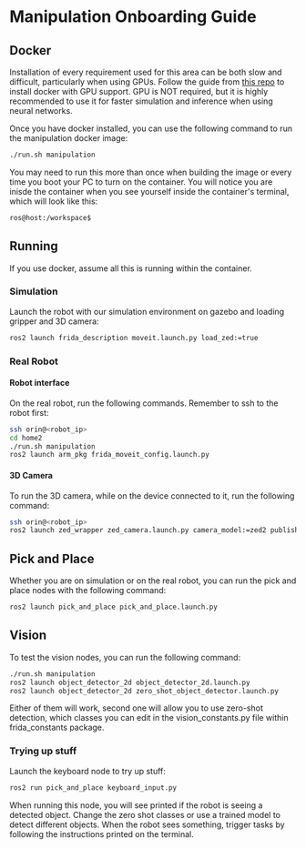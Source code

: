 # Manipulation Onboarding Guide

## Docker

Installation of every requirement used for this area can be both slow and difficult, particularly when using GPUs. Follow the guide from [this repo](https://github.com/EmilianoHFlores/ros-docker) to install docker with GPU support. GPU is NOT required, but it is highly recommended to use it for faster simulation and inference when using neural networks.

Once you have docker installed, you can use the following command to run the manipulation docker image:
```bash
./run.sh manipulation
```

You may need to run this more than once when building the image or every time you boot your PC to turn on the container. You will notice you are inisde the container when you see yourself inside the container's terminal, which will look like this:

```bash
ros@host:/workspace$
```

## Running

If you use docker, assume all this is running within the container.

### Simulation
Launch the robot with our simulation environment on gazebo and loading gripper and 3D camera:
```bash
ros2 launch frida_description moveit.launch.py load_zed:=true
```

### Real Robot
#### Robot interface
On the real robot, run the following commands. Remember to ssh to the robot first:
```bash
ssh orin@<robot_ip>
cd home2
./run.sh manipulation
ros2 launch arm_pkg frida_moveit_config.launch.py
```

#### 3D Camera
To run the 3D camera, while on the device connected to it, run the following command:
```bash
ssh orin@<robot_ip>
ros2 launch zed_wrapper zed_camera.launch.py camera_model:=zed2 publish_tf:=false
```

## Pick and Place

Whether you are on simulation or on the real robot, you can run the pick and place nodes with the following command:
```bash
ros2 launch pick_and_place pick_and_place.launch.py
```

## Vision
To test the vision nodes, you can run the following command:
```bash
./run.sh manipulation
ros2 launch object_detector_2d object_detector_2d.launch.py
ros2 launch object_detector_2d zero_shot_object_detector.launch.py
```
Either of them will work, second one will allow you to use zero-shot detection, which classes you can edit in the vision_constants.py file within frida_constants package.

### Trying up stuff
Launch the keyboard node to try up stuff:
```bash
ros2 run pick_and_place keyboard_input.py
```
When running this node, you will see printed if the robot is seeing a detected object. Change the zero shot classes or use a trained model to detect different objects. When the robot sees something, trigger tasks by following the instructions printed on the terminal.